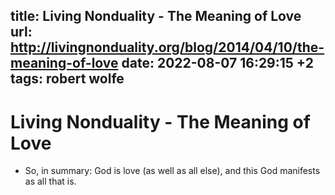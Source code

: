 title: Living Nonduality - The Meaning of Love
url: http://livingnonduality.org/blog/2014/04/10/the-meaning-of-love
date: 2022-08-07 16:29:15 +2
tags: robert wolfe
---

# Living Nonduality - The Meaning of Love

- So, in summary: God is love (as well as all else), and this God manifests as all that is.
